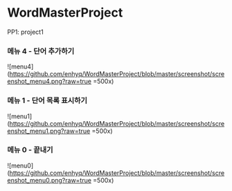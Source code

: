 # WordMasterProject
PP1: project1

### 메뉴 4 - 단어 추가하기
![menu4](https://github.com/enhyq/WordMasterProject/blob/master/screenshot/screenshot_menu4.png?raw=true =500x)

### 메뉴 1 - 단어 목록 표시하기
![menu1](https://github.com/enhyq/WordMasterProject/blob/master/screenshot/screenshot_menu1.png?raw=true =500x)

### 메뉴 0 - 끝내기
![menu0](https://github.com/enhyq/WordMasterProject/blob/master/screenshot/screenshot_menu0.png?raw=true =500x)

